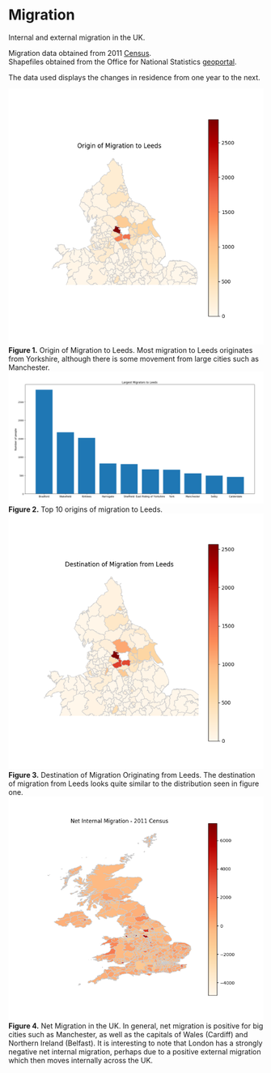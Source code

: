 # Migration

Internal and external migration in the UK.

Migration data obtained from 2011 [Census](https://www.nomisweb.co.uk/census/2011/origin_destination).            
Shapefiles obtained from the Office for National Statistics [geoportal](http://geoportal1-ons.opendata.arcgis.com/datasets/fab4feab211c4899b602ecfbfbc420a3_2).

The data used displays the changes in residence from one year to the next.
     
![Migration to Leeds](img/migration_to_Leeds.png)     
**Figure 1.** Origin of Migration to Leeds. Most migration to Leeds originates from  Yorkshire, although there is some movement from large cities such as Manchester.        
![top 10 to Leeds](img/top10_to_Leeds.png)    
**Figure 2.** Top 10 origins of migration to Leeds.         
![Migration from Leeds](img/migration_from_Leeds.png)    
**Figure 3.** Destination of Migration Originating from Leeds. The destination of migration from Leeds looks quite similar to the distribution seen in figure one.    
![net_migration](img/net_internal_migration.png)    
**Figure 4.** Net Migration in the UK. In general, net migration is positive for big cities such as Manchester, as well as the capitals of Wales (Cardiff) and Northern Ireland (Belfast). It is interesting to note that London has a strongly negative net internal migration, perhaps due to a positive external migration which then moves internally across the UK.    